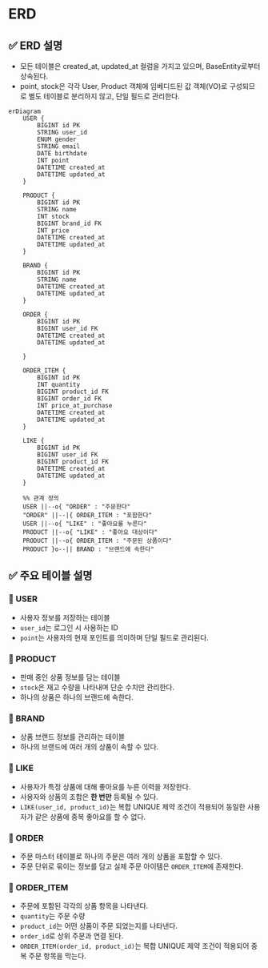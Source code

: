 # ERD
## ✅ ERD 설명
- 모든 테이블은 created_at, updated_at 컬럼을 가지고 있으며, BaseEntity로부터 상속된다.
- point, stock은 각각 User, Product 객체에 임베디드된 값 객체(VO)로 구성되므로 별도 테이블로 분리하지 않고, 단일 필드로 관리한다.
```mermaid
erDiagram
    USER {
        BIGINT id PK
        STRING user_id
        ENUM gender
        STRING email
        DATE birthdate
        INT point
        DATETIME created_at
        DATETIME updated_at
    }

    PRODUCT {
        BIGINT id PK
        STRING name
        INT stock
        BIGINT brand_id FK
        INT price
        DATETIME created_at
        DATETIME updated_at
    }

    BRAND {
        BIGINT id PK
        STRING name
        DATETIME created_at
        DATETIME updated_at
    }

    ORDER {
        BIGINT id PK
        BIGINT user_id FK
        DATETIME created_at 
        DATETIME updated_at
        
    }

    ORDER_ITEM {
        BIGINT id PK
        INT quantity
        BIGINT product_id FK
        BIGINT order_id FK
        INT price_at_purchase
        DATETIME created_at
        DATETIME updated_at
    }

    LIKE {
        BIGINT id PK
        BIGINT user_id FK
        BIGINT product_id FK
        DATETIME created_at
        DATETIME updated_at
    }

    %% 관계 정의
    USER ||--o{ "ORDER" : "주문한다"
    "ORDER" ||--|{ ORDER_ITEM : "포함한다"
    USER ||--o{ "LIKE" : "좋아요를 누른다"
    PRODUCT ||--o{ "LIKE" : "좋아요 대상이다"
    PRODUCT ||--o{ ORDER_ITEM : "주문된 상품이다"
    PRODUCT }o--|| BRAND : "브랜드에 속한다"
```

## ✅ 주요 테이블 설명
### 🔹 USER
- 사용자 정보를 저장하는 테이블
- `user_id`는 로그인 시 사용하는 ID
- `point`는 사용자의 현재 포인트를 의미하며 단일 필드로 관리된다.
### 🔹 PRODUCT
- 판매 중인 상품 정보를 담는 테이블
- `stock`은 재고 수량을 나타내며 단순 수치만 관리한다.
- 하나의 상품은 하나의 브랜드에 속한다.
### 🔹 BRAND
- 상품 브랜드 정보를 관리하는 테이블
- 하나의 브랜드에 여러 개의 상품이 속할 수 있다.
### 🔹 LIKE
- 사용자가 특정 상품에 대해 좋아요를 누른 이력을 저장한다.
- 사용자와 상품의 조합은 **한 번만** 등록될 수 있다.
- `LIKE(user_id, product_id)`는 복합 UNIQUE 제약 조건이 적용되어 동일한 사용자가 같은 상품에 중복 좋아요를 할 수 없다.
### 🔹 ORDER
- 주문 마스터 테이블로 하나의 주문은 여러 개의 상품을 포함할 수 있다.
- 주문 단위로 묶이는 정보를 담고 실제 주문 아이템은 `ORDER_ITEM`에 존재한다.
### 🔹 ORDER_ITEM
- 주문에 포함된 각각의 상품 항목을 나타낸다. 
- `quantity`는 주문 수량
- `product_id`는 어떤 상품이 주문 되었는지를 나타낸다.
- `order_id`로 상위 주문과 연결 된다.
- `ORDER_ITEM(order_id, product_id)`는 복합 UNIQUE 제약 조건이 적용되어 중복 주문 항목을 막는다.